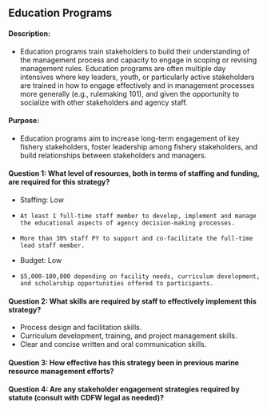 ## Education Programs
#### Description: 
- Education programs train stakeholders to build their understanding of the management process and capacity to engage in scoping or revising management rules. Education programs are often multiple day intensives where key leaders, youth, or particularly active stakeholders are trained in how to engage effectively and in management processes more generally (e.g., rulemaking 101), and given the opportunity to socialize with other stakeholders and agency staff.

#### Purpose:
-   Education programs aim to increase long-term engagement of key fishery stakeholders, foster leadership among fishery stakeholders, and build relationships between stakeholders and managers.

#### Question 1: What level of resources, both in terms of staffing and funding, are required for this strategy?
-	 Staffing: Low
  - 	At least 1 full-time staff member to develop, implement and manage the educational aspects of agency decision-making processes.
  - 	More than 30% staff PY to support and co-facilitate the full-time lead staff member.
- 	Budget: Low
  - 	$5,000-100,000 depending on facility needs, curriculum development, and scholarship opportunities offered to participants. 

#### Question 2: What skills are required by staff to effectively implement this strategy?
-	Process design and facilitation skills.
-	Curriculum development, training, and project management skills.
-	Clear and concise written and oral communication skills.

#### Question 3: How effective has this strategy been in previous marine resource management efforts? 
#### Question 4: Are any stakeholder engagement strategies required by statute (consult with CDFW legal as needed)? 


